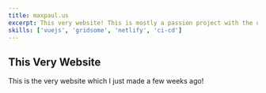 ```yaml
---
title: maxpaul.us
excerpt: This very website! This is mostly a passion project with the upside that I can show it off as a living resumé.
skills: ['vuejs', 'gridsome', 'netlify', 'ci-cd']
---
```


## This Very Website

This is the very website which I just made a few weeks ago! 